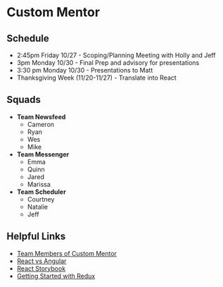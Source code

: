 # Custom Mentor

## Schedule

- 2:45pm Friday 10/27 - Scoping/Planning Meeting with Holly and Jeff
- 3pm Monday 10/30 - Final Prep and advisory for presentations
- 3:30 pm Monday 10/30 - Presentations to Matt
- Thanksgiving Week (11/20-11/27) - Translate into React

## Squads

- **Team Newsfeed**
  - Cameron
  - Ryan
  - Wes
  - Mike	
- **Team Messenger**
  - Emma
  - Quinn
  - Jared
  - Marissa
- **Team Scheduler**
  - Courtney
  - Natalie
  - Jeff

## Helpful Links

- [Team Members of Custom Mentor](https://docs.google.com/spreadsheets/d/1CqYYEtaoibtD1uAUvhyzM5_AnKOo4LieFUUEAVv4OwA/edit#gid=0)
- [React vs Angular](https://www.sitepoint.com/react-vs-angular/)
- [React Storybook](https://voice.kadira.io/introducing-react-storybook-ec27f28de1e2)
- [Getting Started with Redux](https://egghead.io/courses/getting-started-with-redux)

